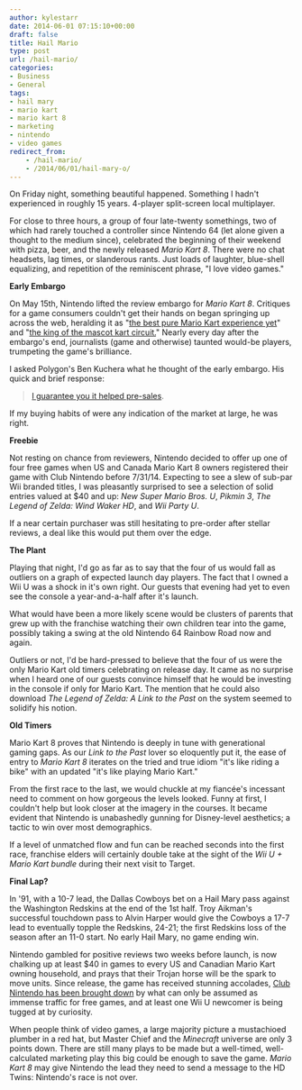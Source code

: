 ```yaml
---
author: kylestarr
date: 2014-06-01 07:15:10+00:00
draft: false
title: Hail Mario
type: post
url: /hail-mario/
categories:
- Business
- General
tags:
- hail mary
- mario kart
- mario kart 8
- marketing
- nintendo
- video games
redirect_from:
    - /hail-mario/
    - /2014/06/01/hail-mary-o/
---
```


On Friday night, something beautiful happened. Something I hadn't experienced in roughly 15 years. 4-player split-screen local multiplayer.

For close to three hours, a group of four late-twenty somethings, two of which had rarely touched a controller since Nintendo 64 (let alone given a thought to the medium since), celebrated the beginning of their weekend with pizza, beer, and the newly released _Mario Kart 8_. There were no chat headsets, lag times, or slanderous rants. Just loads of laughter, blue-shell equalizing, and repetition of the reminiscent phrase, "I love video games."

**Early Embargo**

On May 15th, Nintendo lifted the review embargo for _Mario Kart 8_. Critiques for a game consumers couldn't get their hands on began springing up across the web, heralding it as "[the best pure Mario Kart experience yet](http://www.polygon.com/2014/5/15/5673346/mario-kart-8-wii-u-review)" and "[the king of the mascot kart circuit.](http://www.ign.com/articles/2014/05/15/mario-kart-8-review)" Nearly every day after the embargo's end, journalists (game and otherwise) taunted would-be players, trumpeting the game's brilliance.

I asked Polygon's Ben Kuchera what he thought of the early embargo. His quick and brief response:

> [I guarantee you it helped pre-sales](https://twitter.com/BenKuchera/status/471424041853530116).

If my buying habits of were any indication of the market at large, he was right.

**Freebie**

Not resting on chance from reviewers, Nintendo decided to offer up one of four free games when US and Canada Mario Kart 8 owners registered their game with Club Nintendo before 7/31/14. Expecting to see a slew of sub-par Wii branded titles, I was pleasantly surprised to see a selection of solid entries valued at $40 and up: _New Super Mario Bros. U_, _Pikmin 3_, _The Legend of Zelda: Wind Waker HD_, and _Wii Party U_.

If a near certain purchaser was still hesitating to pre-order after stellar reviews, a deal like this would put them over the edge.

**The Plant**

Playing that night, I'd go as far as to say that the four of us would fall as outliers on a graph of expected launch day players. The fact that I owned a Wii U was a shock in it's own right. Our guests that evening had yet to even see the console a year-and-a-half after it's launch.

What would have been a more likely scene would be clusters of parents that grew up with the franchise watching their own children tear into the game, possibly taking a swing at the old Nintendo 64 Rainbow Road now and again.

Outliers or not, I'd be hard-pressed to believe that the four of us were the only Mario Kart old timers celebrating on release day. It came as no surprise when I heard one of our guests convince himself that he would be investing in the console if only for Mario Kart. The mention that he could also download _The Legend of Zelda: A Link to the Past_ on the system seemed to solidify his notion.

**Old Timers**

Mario Kart 8 proves that Nintendo is deeply in tune with generational gaming gaps. As our _Link to the Past_ lover so eloquently put it, the ease of entry to _Mario Kart 8_ iterates on the tried and true idiom "it's like riding a bike" with an updated "it's like playing Mario Kart."

From the first race to the last, we would chuckle at my fiancée's incessant need to comment on how gorgeous the levels looked. Funny at first, I couldn't help but look closer at the imagery in the courses. It became evident that Nintendo is unabashedly gunning for Disney-level aesthetics; a tactic to win over most demographics.

If a level of unmatched flow and fun can be reached seconds into the first race, franchise elders will certainly double take at the sight of the _Wii U + Mario Kart bundle_ during their next visit to Target.

**Final Lap?**

In '91, with a 10-7 lead, the Dallas Cowboys bet on a Hail Mary pass against the Washington Redskins at the end of the 1st half. Troy Aikman's successful touchdown pass to Alvin Harper would give the Cowboys a 17-7 lead to eventually topple the Redskins, 24-21; the first Redskins loss of the season after an 11-0 start. No early Hail Mary, no game ending win.

Nintendo gambled for positive reviews two weeks before launch, is now chalking up at least $40 in games to every US and Canadian Mario Kart owning household, and prays that their Trojan horse will be the spark to move units. Since release, the game has received stunning accolades, [Club Nintendo has been brought down](https://tsogaming.wordpress.com/2014/05/31/club-nintendo-stuck-in-mario-kart-traffic/) by what can only be assumed as immense traffic for free games, and at least one Wii U newcomer is being tugged at by curiosity.

When people think of video games, a large majority picture a mustachioed plumber in a red hat, but Master Chief and the _Minecraft_ universe are only 3 points down. There are still many plays to be made but a well-timed, well-calculated marketing play this big could be enough to save the game. _Mario Kart 8_ may give Nintendo the lead they need to send a message to the HD Twins: Nintendo's race is not over.

